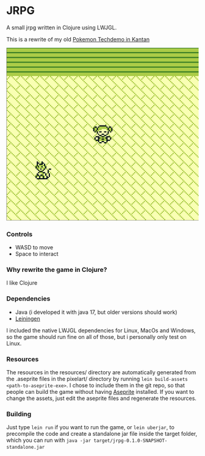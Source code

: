 # JRPG

A small jrpg written in Clojure using LWJGL.

This is a rewrite of my old [Pokemon Techdemo in Kantan](https://github.com/Funkschy/pokemon-wannabe)

![This should be a Demo gif](demo.gif)

### Controls
- WASD to move
- Space to interact

### Why rewrite the game in Clojure?
I like Clojure

### Dependencies
- Java (i developed it with java 17, but older versions should work)
- [Leiningen](https://leiningen.org/)

I included the native LWJGL dependencies for Linux, MacOs and Windows, so the game should run fine on all
of those, but i personally only test on Linux.

### Resources
The resources in the resources/ directory are automatically generated from the .aseprite files in
the pixelart/ directory by running `lein build-assets <path-to-aseprite-exe>`. I chose to include them in the git repo,
so that people can build the game without having [Aseprite](https://www.aseprite.org) installed.
If you want to change the assets, just edit the aseprite files and regenerate the resources.

### Building
Just type `lein run` if you want to run the game, or `lein uberjar`, to precompile the code and
create a standalone jar file inside the target folder, which you can run with `java -jar target/jrpg-0.1.0-SNAPSHOT-standalone.jar`
